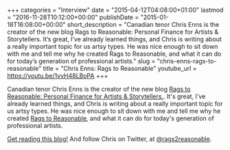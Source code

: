 +++
categories = "Interview"
date = "2015-04-12T04:08:00+01:00"
lastmod = "2016-11-28T10:12:00+00:00"
publishDate = "2015-01-18T16:08:00+00:00"
short_description = "Canadian tenor Chris Enns is the creator of the new blog Rags to Reasonable: Personal Finance for Artists & Storytellers. It’s great, I’ve already learned things, and Chris is writing about a really important topic for us artsy types. He was nice enough to sit down with me and tell me why he created Rags to Reasonable, and what it can do for today’s generation of professional artists."
slug = "chris-enns-rags-to-reasonable"
title = "Chris Enns: Rags to Reasonable"
youtube_url = https://youtu.be/1vvH48LBoPA
+++

Canadian tenor Chris Enns is the creator of the new blog [Rags to Reasonable: Personal Finance for Artists & Storytellers.](http://www.ragstoreasonable.com/). It's great, I've already learned things, and Chris is writing about a really important topic for us artsy types. He was nice enough to sit down with me and tell me why he created [Rags to Reasonable](http://www.ragstoreasonable.com/), and what it can do for today's generation of professional artists.

[Get reading this blog!](http://www.ragstoreasonable.com/) And follow Chris on Twitter, at [@rags2reasonable](https://twitter.com/rags2reasonable).

